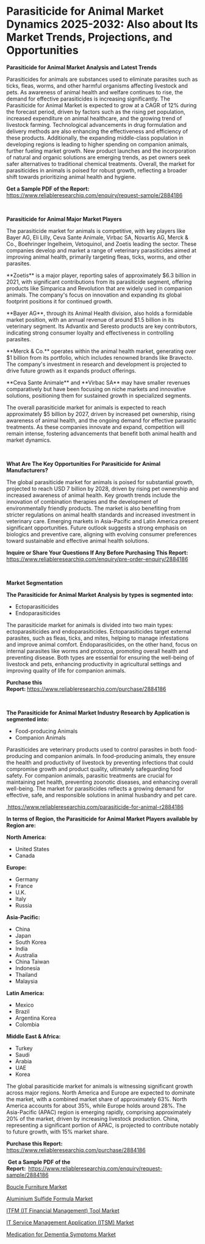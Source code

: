 <p><h1>Parasiticide for Animal Market Dynamics 2025-2032: Also about Its Market Trends, Projections, and Opportunities</h1></p><p><strong>Parasiticide for Animal Market Analysis and Latest Trends</strong></p>
<p><p>Parasiticides for animals are substances used to eliminate parasites such as ticks, fleas, worms, and other harmful organisms affecting livestock and pets. As awareness of animal health and welfare continues to rise, the demand for effective parasiticides is increasing significantly. The Parasiticide for Animal Market is expected to grow at a CAGR of 12% during the forecast period, driven by factors such as the rising pet population, increased expenditure on animal healthcare, and the growing trend of livestock farming. Technological advancements in drug formulation and delivery methods are also enhancing the effectiveness and efficiency of these products. Additionally, the expanding middle-class population in developing regions is leading to higher spending on companion animals, further fueling market growth. New product launches and the incorporation of natural and organic solutions are emerging trends, as pet owners seek safer alternatives to traditional chemical treatments. Overall, the market for parasiticides in animals is poised for robust growth, reflecting a broader shift towards prioritizing animal health and hygiene.</p></p>
<p><strong>Get a Sample PDF of the Report:&nbsp;</strong> <a href="https://www.reliableresearchiq.com/enquiry/request-sample/2884186?utm_campaign=1087&utm_medium=2&utm_source=Github&utm_content=ia&utm_term=13032025&utm_id=parasiticide-for-animal">https://www.reliableresearchiq.com/enquiry/request-sample/2884186</a></p>
<p>&nbsp;</p>
<p><strong>Parasiticide for Animal Major Market Players</strong></p>
<p><p>The parasiticide market for animals is competitive, with key players like Bayer AG, Eli Lilly, Ceva Sante Animale, Virbac SA, Novartis AG, Merck & Co., Boehringer Ingelheim, Vetoquinol, and Zoetis leading the sector. These companies develop and market a range of veterinary parasiticides aimed at improving animal health, primarily targeting fleas, ticks, worms, and other parasites.</p><p>**Zoetis** is a major player, reporting sales of approximately $6.3 billion in 2021, with significant contributions from its parasiticide segment, offering products like Simparica and Revolution that are widely used in companion animals. The company's focus on innovation and expanding its global footprint positions it for continued growth.</p><p>**Bayer AG**, through its Animal Health division, also holds a formidable market position, with an annual revenue of around $1.5 billion in its veterinary segment. Its Advantix and Seresto products are key contributors, indicating strong consumer loyalty and effectiveness in controlling parasites.</p><p>**Merck & Co.** operates within the animal health market, generating over $1 billion from its portfolio, which includes renowned brands like Bravecto. The company's investment in research and development is projected to drive future growth as it expands product offerings.</p><p>**Ceva Sante Animale** and **Virbac SA** may have smaller revenues comparatively but have been focusing on niche markets and innovative solutions, positioning them for sustained growth in specialized segments.</p><p>The overall parasiticide market for animals is expected to reach approximately $5 billion by 2027, driven by increased pet ownership, rising awareness of animal health, and the ongoing demand for effective parasitic treatments. As these companies innovate and expand, competition will remain intense, fostering advancements that benefit both animal health and market dynamics.</p></p>
<p>&nbsp;</p>
<p><strong>What Are The Key Opportunities For Parasiticide for Animal Manufacturers?</strong></p>
<p><p>The global parasiticide market for animals is poised for substantial growth, projected to reach USD 7 billion by 2028, driven by rising pet ownership and increased awareness of animal health. Key growth trends include the innovation of combination therapies and the development of environmentally friendly products. The market is also benefiting from stricter regulations on animal health standards and increased investment in veterinary care. Emerging markets in Asia-Pacific and Latin America present significant opportunities. Future outlook suggests a strong emphasis on biologics and preventive care, aligning with evolving consumer preferences toward sustainable and effective animal health solutions.</p></p>
<p><strong>Inquire or Share Your Questions If Any Before Purchasing This Report:</strong> <a href="https://www.reliableresearchiq.com/enquiry/pre-order-enquiry/2884186?utm_campaign=1087&utm_medium=2&utm_source=Github&utm_content=ia&utm_term=13032025&utm_id=parasiticide-for-animal">https://www.reliableresearchiq.com/enquiry/pre-order-enquiry/2884186</a></p>
<p>&nbsp;</p>
<p><strong>Market Segmentation</strong></p>
<p><strong>The Parasiticide for Animal Market Analysis by types is segmented into:</strong></p>
<p><ul><li>Ectoparasiticides</li><li>Endoparasiticides</li></ul></p>
<p><p>The parasiticide market for animals is divided into two main types: ectoparasiticides and endoparasiticides. Ectoparasiticides target external parasites, such as fleas, ticks, and mites, helping to manage infestations and improve animal comfort. Endoparasiticides, on the other hand, focus on internal parasites like worms and protozoa, promoting overall health and preventing disease. Both types are essential for ensuring the well-being of livestock and pets, enhancing productivity in agricultural settings and improving quality of life for companion animals.</p></p>
<p><strong>Purchase this Report:&nbsp;</strong><a href="https://www.reliableresearchiq.com/purchase/2884186?utm_campaign=1087&utm_medium=2&utm_source=Github&utm_content=ia&utm_term=13032025&utm_id=parasiticide-for-animal">https://www.reliableresearchiq.com/purchase/2884186</a></p>
<p>&nbsp;</p>
<p><strong>The Parasiticide for Animal Market Industry Research by Application is segmented into:</strong></p>
<p><ul><li>Food-producing Animals</li><li>Companion Animals</li></ul></p>
<p><p>Parasiticides are veterinary products used to control parasites in both food-producing and companion animals. In food-producing animals, they ensure the health and productivity of livestock by preventing infections that could compromise growth and product quality, ultimately safeguarding food safety. For companion animals, parasitic treatments are crucial for maintaining pet health, preventing zoonotic diseases, and enhancing overall well-being. The market for parasiticides reflects a growing demand for effective, safe, and responsible solutions in animal husbandry and pet care.</p></p>
<p><a href="https://www.reliableresearchiq.com/parasiticide-for-animal-r2884186?utm_campaign=1087&utm_medium=2&utm_source=Github&utm_content=ia&utm_term=13032025&utm_id=parasiticide-for-animal">&nbsp;https://www.reliableresearchiq.com/parasiticide-for-animal-r2884186</a></p>
<p><strong>In terms of Region, the Parasiticide for Animal Market Players available by Region are:</strong></p>
<p>
    <p> <strong> North America: </strong>
        <ul>
            <li>United States</li>
            <li>Canada</li>
        </ul>
        </p> 
    <p> <strong> Europe: </strong>
        <ul>
            <li>Germany</li>
            <li>France</li>
            <li>U.K.</li>
            <li>Italy</li>
            <li>Russia</li>
        </ul>
        </p> 
    <p> <strong> Asia-Pacific: </strong>
        <ul>
            <li>China</li>
            <li>Japan</li>
            <li>South Korea</li>
            <li>India</li>
            <li>Australia</li>
            <li>China Taiwan</li>
            <li>Indonesia</li>
            <li>Thailand</li>
            <li>Malaysia</li>
        </ul>
        </p> 
    <p> <strong> Latin America: </strong>
        <ul>
            <li>Mexico</li>
            <li>Brazil</li>
            <li>Argentina Korea</li>
            <li>Colombia</li>
        </ul>
        </p> 
    <p> <strong> Middle East & Africa: </strong>
        <ul>
            <li>Turkey</li>
            <li>Saudi</li>
            <li>Arabia</li>
            <li>UAE</li>
            <li>Korea</li>
        </ul>
    </p>
    </p>
<p><p>The global parasiticide market for animals is witnessing significant growth across major regions. North America and Europe are expected to dominate the market, with a combined market share of approximately 63%. North America accounts for about 35%, while Europe holds around 28%. The Asia-Pacific (APAC) region is emerging rapidly, comprising approximately 20% of the market, driven by increasing livestock production. China, representing a significant portion of APAC, is projected to contribute notably to future growth, with 15% market share.</p></p>
<p><strong>Purchase this Report: </strong><a href="https://www.reliableresearchiq.com/purchase/2884186?utm_campaign=1087&utm_medium=2&utm_source=Github&utm_content=ia&utm_term=13032025&utm_id=parasiticide-for-animal">https://www.reliableresearchiq.com/purchase/2884186</a></p>
<p>&nbsp;<strong>Get a Sample PDF of the Report:&nbsp;&nbsp;</strong><a href="https://www.reliableresearchiq.com/enquiry/request-sample/2884186?utm_campaign=1087&utm_medium=2&utm_source=Github&utm_content=ia&utm_term=13032025&utm_id=parasiticide-for-animal">https://www.reliableresearchiq.com/enquiry/request-sample/2884186</a></p>
<p><strong></strong></p>
<p><p><a href="https://github.com/vaeilabin/Market-Research-Report-List-1/blob/main/boucle-furniture-market.md?utm_campaign=1087&utm_medium=2&utm_source=Github&utm_content=ia&utm_term=13032025&utm_id=parasiticide-for-animal">Boucle Furniture Market</a></p><p><a href="https://github.com/hirtzhulstsq/Market-Research-Report-List-1/blob/main/aluminium-sulfide-formula-market.md?utm_campaign=1087&utm_medium=2&utm_source=Github&utm_content=ia&utm_term=13032025&utm_id=parasiticide-for-animal">Aluminium Sulfide Formula Market</a></p><p><a href="https://github.com/alekitanis/Market-Research-Report-List-1/blob/main/itfm-it-financial-management-tool-market.md?utm_campaign=1087&utm_medium=2&utm_source=Github&utm_content=ia&utm_term=13032025&utm_id=parasiticide-for-animal">ITFM (IT Financial Management) Tool Market</a></p><p><a href="https://github.com/bilkbitsch/Market-Research-Report-List-1/blob/main/it-service-management-application-itsm-market.md?utm_campaign=1087&utm_medium=2&utm_source=Github&utm_content=ia&utm_term=13032025&utm_id=parasiticide-for-animal">IT Service Management Application (ITSM) Market</a></p><p><a href="https://github.com/knipsfilip8f/Market-Research-Report-List-1/blob/main/medication-for-dementia-symptoms-market.md?utm_campaign=1087&utm_medium=2&utm_source=Github&utm_content=ia&utm_term=13032025&utm_id=parasiticide-for-animal">Medication for Dementia Symptoms Market</a></p></p>